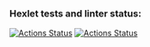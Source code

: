 ### Hexlet tests and linter status:
[![Actions Status](https://github.com/Si1adan/frontend-project-46/workflows/hexlet-check/badge.svg)](https://github.com/Si1adan/frontend-project-46/actions)
[![Actions Status](https://github.com/Si1adan/frontend-project-46/workflows/eslint-check.yml/badge.svg)](https://github.com/Si1adan/frontend-project-lvl1/actions)
